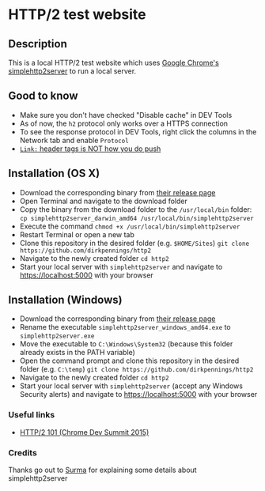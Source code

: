 # HTTP/2 test website

## Description

This is a local HTTP/2 test website which uses [Google Chrome's simplehttp2server](https://github.com/GoogleChrome/simplehttp2server) to run a local server.

## Good to know

* Make sure you don't have checked "Disable cache" in DEV Tools
* As of now, the `h2` protocol only works over a HTTPS connection
* To see the response protocol in DEV Tools, right click the columns in the Network tab and enable `Protocol`
* [`Link:` header tags is NOT how you do push](https://twitter.com/dassurma/status/748616497115836416)

## Installation (OS X)

* Download the corresponding binary from [their release page](https://github.com/GoogleChrome/simplehttp2server/releases)
* Open Terminal and navigate to the download folder
* Copy the binary from the download folder to the `/usr/local/bin` folder: `cp simplehttp2server_darwin_amd64 /usr/local/bin/simplehttp2server`
* Execute the command `chmod +x /usr/local/bin/simplehttp2server`
* Restart Terminal or open a new tab
* Clone this repository in the desired folder (e.g. `$HOME/Sites`) `git clone https://github.com/dirkpennings/http2`
* Navigate to the newly created folder `cd http2`
* Start your local server with `simplehttp2server` and navigate to [https://localhost:5000](https://localhost:5000) with your browser

## Installation (Windows)

* Download the corresponding binary from [their release page](https://github.com/GoogleChrome/simplehttp2server/releases)
* Rename the executable `simplehttp2server_windows_amd64.exe` to `simplehttp2server.exe`
* Move the executable to `C:\Windows\System32` (because this folder already exists in the PATH variable)
* Open the command prompt and clone this repository in the desired folder (e.g. `C:\temp`) `git clone https://github.com/dirkpennings/http2`
* Navigate to the newly created folder `cd http2`
* Start your local server with `simplehttp2server` (accept any Windows Security alerts) and navigate to [https://localhost:5000](https://localhost:5000) with your browser

### Useful links

* [HTTP/2 101 (Chrome Dev Summit 2015)](https://www.youtube.com/watch?v=r5oT_2ndjms&t=21m59s)

### Credits

Thanks go out to [Surma](https://github.com/surma) for explaining some details about simplehttp2server